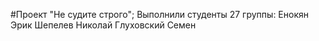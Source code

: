 #Проект "Не судите строго";
Выполнили студенты 27 группы:
Енокян Эрик
Шепелев Николай
Глуховский Семен

